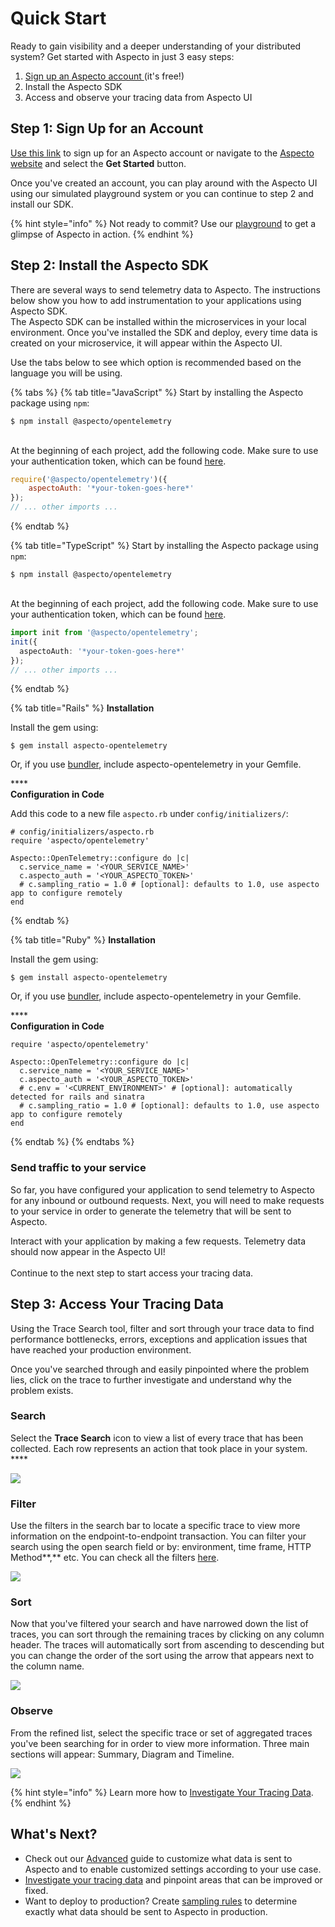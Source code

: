 # Quick Start

Ready to gain visibility and a deeper understanding of your distributed system? Get started with Aspecto in just 3 easy steps:

1. [Sign up an Aspecto account ](https://app.aspecto.io/user/login)(it's free!)
2. Install the Aspecto SDK
3. Access and observe your tracing data from Aspecto UI

## Step 1: Sign Up for an Account&#x20;

[Use this link](https://app.aspecto.io/user/login) to sign up for an Aspecto account or navigate to the [Aspecto website](https://www.aspecto.io/) and select the **Get Started** button.&#x20;

Once you've created an account, you can play around with the Aspecto UI using our simulated playground system or you can continue to step 2 and install our SDK.&#x20;

{% hint style="info" %}
Not ready to commit? Use our [playground](https://app.aspecto.io/play/search) to get a glimpse of Aspecto in action.&#x20;
{% endhint %}

## Step 2: Install the Aspecto SDK&#x20;

There are several ways to send telemetry data to Aspecto. The instructions below show you how to add instrumentation to your applications using Aspecto SDK.\
The Aspecto SDK can be installed within the microservices in your local environment. Once you've installed the SDK and deploy, every time data is created on your microservice, it will appear within the Aspecto UI.

&#x20;Use the tabs below to see which option is recommended based on the language you will be using.

{% tabs %}
{% tab title="JavaScript" %}
Start by installing the Aspecto package using `npm`:&#x20;

```
$ npm install @aspecto/opentelemetry
```

\
At the beginning of each project, add the following code. Make sure to use your authentication token, which can be found [here](https://app.aspecto.io/app/integration/api-key).&#x20;

```javascript
require('@aspecto/opentelemetry')({
    aspectoAuth: '*your-token-goes-here*'
});
// ... other imports ...
```
{% endtab %}

{% tab title="TypeScript" %}
Start by installing the Aspecto package using `npm`:&#x20;

```
$ npm install @aspecto/opentelemetry
```

\
At the beginning of each project, add the following code. Make sure to use your authentication token, which can be found [here](https://app.aspecto.io/app/integration/api-key).&#x20;

```typescript
import init from '@aspecto/opentelemetry';
init({
  aspectoAuth: '*your-token-goes-here*'
});
// ... other imports ...
```
{% endtab %}

{% tab title="Rails" %}
**Installation**

Install the gem using:

```
$ gem install aspecto-opentelemetry
```

Or, if you use [bundler](https://bundler.io/), include aspecto-opentelemetry in your Gemfile.

****\
**Configuration in Code**

Add this code to a new file `aspecto.rb` under `config/initializers/`:

```
# config/initializers/aspecto.rb
require 'aspecto/opentelemetry'

Aspecto::OpenTelemetry::configure do |c|
  c.service_name = '<YOUR_SERVICE_NAME>'
  c.aspecto_auth = '<YOUR_ASPECTO_TOKEN>'
  # c.sampling_ratio = 1.0 # [optional]: defaults to 1.0, use aspecto app to configure remotely
end
```
{% endtab %}

{% tab title="Ruby" %}
**Installation**

Install the gem using:

```
$ gem install aspecto-opentelemetry
```

Or, if you use [bundler](https://bundler.io/), include aspecto-opentelemetry in your Gemfile.

****\
**Configuration in Code**

```
require 'aspecto/opentelemetry'

Aspecto::OpenTelemetry::configure do |c|
  c.service_name = '<YOUR_SERVICE_NAME>'
  c.aspecto_auth = '<YOUR_ASPECTO_TOKEN>'
  # c.env = '<CURRENT_ENVIRONMENT>' # [optional]: automatically detected for rails and sinatra
  # c.sampling_ratio = 1.0 # [optional]: defaults to 1.0, use aspecto app to configure remotely
end
```
{% endtab %}
{% endtabs %}

### Send traffic to your service

So far, you have configured your application to send telemetry to Aspecto for any inbound or outbound requests. Next, you will need to make requests to your service in order to generate the telemetry that will be sent to Aspecto.

Interact with your application by making a few requests. Telemetry data should now appear in the Aspecto UI!\
\
Continue to the next step to start access your tracing data.

## Step 3: Access Your Tracing Data&#x20;

Using the Trace Search tool, filter and sort through your trace data to find performance bottlenecks, errors, exceptions and application issues that have reached your production environment.

Once you've searched through and easily pinpointed where the problem lies, click on the trace to further investigate and understand why the problem exists.&#x20;

### Search

Select the **Trace Search** icon to view a list of every trace that has been collected. Each row represents an action that took place in your system. ****&#x20;

![](<../.gitbook/assets/Trace Search.png>)

### **Filter**

Use the filters in the search bar to locate a specific trace to view more information on the endpoint-to-endpoint transaction. You can filter your search using the open search field or by: environment, time frame, HTTP Method**,** etc. You can check all the filters [here](https://docs.aspecto.io/v1/observability-debugging/untitled#filter).

![](<../.gitbook/assets/Trace Filters.png>)

### **Sort**

Now that you've filtered your search and have narrowed down the list of traces, you can sort through the remaining traces by clicking on any column header. The traces will automatically sort from ascending to descending but you can change the order of the sort using the arrow that appears next to the column name.

![](<../.gitbook/assets/sort traces.png>)

### **Observe**

From the refined list, select the specific trace or set of aggregated traces you've been searching for in order to view more information. Three main sections will appear: Summary, Diagram and Timeline.

![](../.gitbook/assets/aspecto-flow-9.png)

{% hint style="info" %}
Learn more how to [Investigate Your Tracing Data](https://docs.aspecto.io/v1/observability-debugging/untitled).
{% endhint %}

## What's Next?

* Check out our [Advanced](https://docs.aspecto.io/v1/send-tracing-data-to-aspecto/aspecto-sdk/customize-defaults/advanced) guide to customize what data is sent to Aspecto and to enable customized settings according to your use case.&#x20;
* [Investigate your tracing data](https://docs.aspecto.io/v1/observability-debugging/untitled) and pinpoint areas that can be improved or fixed.&#x20;
* Want to deploy to production? Create [sampling rules](https://docs.aspecto.io/v1/settings/sampling-rules) to determine exactly what data should be sent to Aspecto in production.&#x20;
